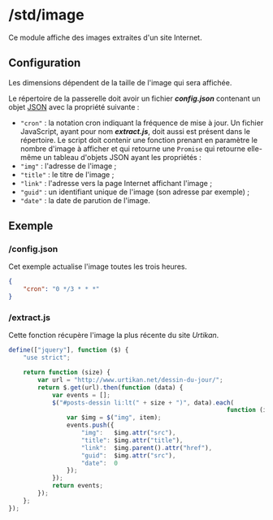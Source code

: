 # /std/image
Ce module affiche des images extraites d'un site Internet.

## Configuration
Les dimensions dépendent de la taille de l'image qui sera affichée.

Le répertoire de la passerelle doit avoir un fichier ***config.json***
contenant un objet [JSON](http://www.json.org "JavaScript Object Notation")
avec la propriété suivante :
- `"cron"` : la notation cron indiquant la fréquence de mise à jour.
Un fichier JavaScript, ayant pour nom ***extract.js***, doit aussi est présent
dans le répertoire. Le script doit contenir une fonction prenant en paramètre
le nombre d'image à afficher et qui retourne une `Promise` qui retourne
elle-même un tableau d'objets JSON ayant les propriétés :
- `"img"` : l'adresse de l'image ;
- `"title"` : le titre de l'image ;
- `"link"` : l'adresse vers la page Internet affichant l'image ;
- `"guid"` : un identifiant unique de l'image (son adresse par exemple) ;
- `"date"` : la date de parution de l'image.

## Exemple
### /config.json
Cet exemple actualise l'image toutes les trois heures.
```JSON
{
    "cron": "0 */3 * * *"
}
```
### /extract.js
Cette fonction récupère l'image la plus récente du site *Urtikan*.
```JavaScript
define(["jquery"], function ($) {
    "use strict";

    return function (size) {
        var url = "http://www.urtikan.net/dessin-du-jour/";
        return $.get(url).then(function (data) {
            var events = [];
            $("#posts-dessin li:lt(" + size + ")", data).each(
                                                            function (i, item) {
                var $img = $("img", item);
                events.push({
                    "img":   $img.attr("src"),
                    "title": $img.attr("title"),
                    "link":  $img.parent().attr("href"),
                    "guid":  $img.attr("src"),
                    "date":  0
                });
            });
            return events;
        });
    };
});

```
